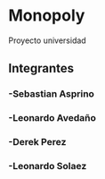 # Monopoly

Proyecto universidad


## Integrantes
### -Sebastian Asprino
### -Leonardo Avedaño
### -Derek Perez
### -Leonardo Solaez
